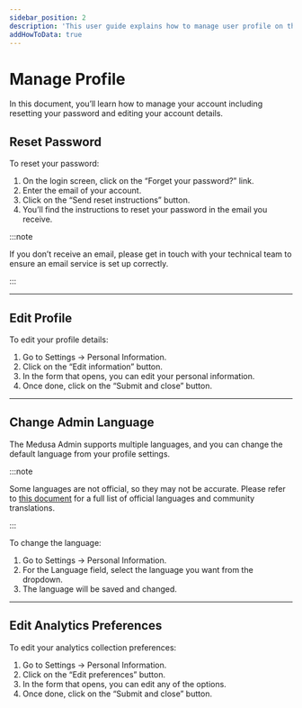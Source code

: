 ```yaml
---
sidebar_position: 2
description: 'This user guide explains how to manage user profile on the Medusa Admin. Learn how to edit a user profile and reset user password.'
addHowToData: true
---
```


# Manage Profile

In this document, you’ll learn how to manage your account including resetting your password and editing your account details.

## Reset Password

To reset your password:

1. On the login screen, click on the “Forget your password?” link.
2. Enter the email of your account.
3. Click on the “Send reset instructions” button.
4. You’ll find the instructions to reset your password in the email you receive.

:::note

If you don’t receive an email, please get in touch with your technical team to ensure an email service is set up correctly.

:::

---

## Edit Profile

To edit your profile details:

1. Go to Settings → Personal Information.
2. Click on the “Edit information” button.
3. In the form that opens, you can edit your personal information.
4. Once done, click on the “Submit and close” button.

---

## Change Admin Language

The Medusa Admin supports multiple languages, and you can change the default language from your profile settings.

:::note

Some languages are not official, so they may not be accurate. Please refer to [this document](../tips/languages.md) for a full list of official languages and community translations.

:::

To change the language:

1. Go to Settings → Personal Information.
2. For the Language field, select the language you want from the dropdown.
3. The language will be saved and changed.

---

## Edit Analytics Preferences

To edit your analytics collection preferences:

1. Go to Settings → Personal Information.
2. Click on the “Edit preferences” button.
3. In the form that opens, you can edit any of the options.
4. Once done, click on the “Submit and close” button.
